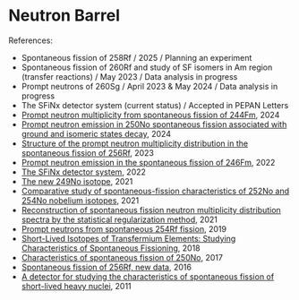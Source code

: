 Neutron Barrel
==============

References:
* Spontaneous fission of 258Rf / 2025 / Planning an experiment
* Spontaneous fission of 260Rf and study of SF isomers in Am region (transfer reactions) / May 2023 / Data analysis in progress
* Prompt neutrons of 260Sg / April 2023 & May 2024 / Data analysis in progress
* The SFiNx detector system (current status) / Accepted in PEPAN Letters
* [Prompt neutron multiplicity from spontaneous fission of 244Fm](https://link.springer.com/article/10.1140/epja/s10050-024-01441-0), 2024
* [Prompt neutron emission in 250No spontaneous fission associated with ground and isomeric states decay](http://cpc.ihep.ac.cn/article/id/2012efc8-c2ad-464e-a277-215bcbf03e21), 2024
* [Structure of the prompt neutron multiplicity distribution in the spontaneous fission of 256Rf](https://doi.org/10.1016/j.physletb.2023.138008), 2023
* [Prompt neutron emission in the spontaneous fission of 246Fm](http://dx.doi.org/10.1140/epja/s10050-022-00761-3), 2022
* [The SFiNx detector system](https://doi.org/10.1134/S154747712201006X), 2022
* [The new 249No isotope](https://doi.org/10.1134/S1547477121040154), 2021
* [Comparative study of spontaneous-fission characteristics of 252No and 254No nobelium isotopes](https://doi.org/10.1134/S1547477121040087), 2021
* [Reconstruction of spontaneous fission neutron multiplicity distribution spectra by the statistical regularization method](https://doi.org/10.1134/S1547477121040130), 2021
* [Prompt neutrons from spontaneous 254Rf fission](https://doi.org/10.1134/S1547477119060311), 2019
* [Short-Lived Isotopes of Transfermium Elements: Studying Characteristics of Spontaneous Fissioning](https://doi.org/10.3103/S1062873818060308), 2018
* [Characteristics of spontaneous fission of 250No](https://doi.org/10.1134/s1547477117040161), 2017
* [Spontaneous fission of 256Rf, new data](https://doi.org/10.1134/s1547477116040129), 2016
* [A detector for studying the characteristics of spontaneous fission of short-lived heavy nuclei](https://doi.org/10.1134/S0020441211040154), 2011
